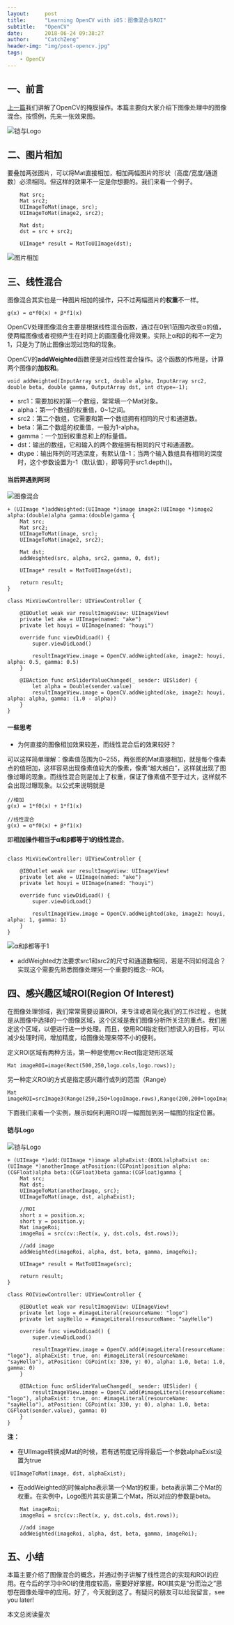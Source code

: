 ```yaml
---
layout:     post
title:      "Learning OpenCV with iOS：图像混合与ROI"
subtitle:   "OpenCV"
date:       2018-06-24 09:38:27 
author:     "CatchZeng"
header-img: "img/post-opencv.jpg"
tags:
    - OpenCV
---
```

<span id="busuanzi_container_page_pv"></span>

## 一、前言

[上一篇](http://catchzeng.com/2018/06/14/Learning-OpenCV-with-iOS-掩膜操作/)我们讲解了OpenCV的掩膜操作。本篇主要向大家介绍下图像处理中的图像混合。按惯例，先来一张效果图。

![铠与Logo](https://upload-images.jianshu.io/upload_images/943491-7fa4159088937474.gif?imageMogr2/auto-orient/strip)


## 二、图片相加

要叠加两张图片，可以将Mat直接相加，相加两幅图片的形状（高度/宽度/通道数）必须相同。但这样的效果不一定是你想要的。我们来看一个例子。

```
    Mat src;
    Mat src2;
    UIImageToMat(image, src);
    UIImageToMat(image2, src2);
    
    Mat dst;
    dst = src + src2;
    
    UIImage* result = MatToUIImage(dst);
```

![图片相加](https://upload-images.jianshu.io/upload_images/943491-b142c05656998fc4.png?imageMogr2/auto-orient/strip%7CimageView2/2/w/1240)


## 三、线性混合
图像混合其实也是一种图片相加的操作，只不过两幅图片的**权重**不一样。
```
g(x) = α*f0(x) + β*f1(x)
```
OpenCV处理图像混合主要是根据线性混合函数，通过在0到1范围内改变α的值，使两幅图像或者视频产生在时间上的画面叠化得效果。实际上α和β的和不一定为1，只是为了防止图像出现过饱和的现象。

OpenCV的**addWeighted**函数便是对应线性混合操作。这个函数的作用是，计算两个图像的**加权和**。
```
void addWeighted(InputArray src1, double alpha, InputArray src2, double beta, double gamma, OutputArray dst, int dtype=-1);
```
* src1：需要加权的第一个数组，常常填一个Mat对象。
* alpha：第一个数组的权重值，0~1之间。
* src2：第二个数组，它需要和第一个数组拥有相同的尺寸和通道数。
* beta：第二个数组的权重值，一般为1-alpha。
* gamma：一个加到权重总和上的标量值。
* dst：输出的数组，它和输入的两个数组拥有相同的尺寸和通道数。
* dtype：输出阵列的可选深度，有默认值-1；当两个输入数组具有相同的深度时，这个参数设置为-1（默认值），即等同于src1.depth()。

#### 当后羿遇到阿珂

![图像混合](https://upload-images.jianshu.io/upload_images/943491-bc97e432a0639f99.gif?imageMogr2/auto-orient/strip)

```
+ (UIImage *)addWeighted:(UIImage *)image image2:(UIImage *)image2 alpha:(double)alpha gamma:(double)gamma {
    Mat src;
    Mat src2;
    UIImageToMat(image, src);
    UIImageToMat(image2, src2);
    
    Mat dst;
    addWeighted(src, alpha, src2, gamma, 0, dst);
    
    UIImage* result = MatToUIImage(dst);
    
    return result;
}

class MixViewController: UIViewController {

    @IBOutlet weak var resultImageView: UIImageView!
    private let ake = UIImage(named: "ake")
    private let houyi = UIImage(named: "houyi")
    
    override func viewDidLoad() {
        super.viewDidLoad()
        
        resultImageView.image = OpenCV.addWeighted(ake, image2: houyi, alpha: 0.5, gamma: 0.5)
    }
    
    @IBAction func onSliderValueChanged(_ sender: UISlider) {
        let alpha = Double(sender.value)
        resultImageView.image = OpenCV.addWeighted(ake, image2: houyi, alpha: alpha, gamma: (1.0 - alpha))
    }
}
```

#### 一些思考

* 为何直接的图像相加效果较差，而线性混合后的效果较好？

可以这样简单理解：像素值范围为0~255，两张图的Mat直接相加，就是每个像素点的值相加，这样容易出现像素值较大的像素，像素“越大越白”，这样就出现了图像过曝的现象。而线性混合则是加上了权重，保证了像素值不至于过大，这样就不会出现过曝现象。以公式来说明就是
```
//相加
g(x) = 1*f0(x) + 1*f1(x)

//线性混合
g(x) = α*f0(x) + β*f1(x)
```
即**相加操作相当于α和β都等于1的线性混合**。
```

class MixViewController: UIViewController {

    @IBOutlet weak var resultImageView: UIImageView!
    private let ake = UIImage(named: "ake")
    private let houyi = UIImage(named: "houyi")
    
    override func viewDidLoad() {
        super.viewDidLoad()
        
        resultImageView.image = OpenCV.addWeighted(ake, image2: houyi, alpha: 1, gamma: 1)
    }
}
```
![α和β都等于1](https://upload-images.jianshu.io/upload_images/943491-793aa9ae64bd9820.png?imageMogr2/auto-orient/strip%7CimageView2/2/w/1240)


* addWeighted方法要求src1和src2的尺寸和通道数相同，若是不同如何混合？
实现这个需要先熟悉图像处理另一个重要的概念--ROI。

## 四、感兴趣区域ROI(Region Of Interest)

在图像处理领域，我们常常需要设置ROI，来专注或者简化我们的工作过程 。也就是从图像中选择的一个图像区域，这个区域是我们图像分析所关注的重点。我们圈定这个区域，以便进行进一步处理。而且，使用ROI指定我们想读入的目标，可以减少处理时间，增加精度，给图像处理来带不小的便利。

定义ROI区域有两种方法，第一种是使用cv:Rect指定矩形区域
```
Mat imageROI=image(Rect(500,250,logo.cols,logo.rows));  
```

另一种定义ROI的方式是指定感兴趣行或列的范围（Range）
 ```
Mat imageROI=srcImage3(Range(250,250+logoImage.rows),Range(200,200+logoImage.cols));  
```

下面我们来看一个实例，展示如何利用ROI将一幅图加到另一幅图的指定位置。

#### 铠与Logo
![铠与Logo](https://upload-images.jianshu.io/upload_images/943491-7fa4159088937474.gif?imageMogr2/auto-orient/strip)

```
+ (UIImage *)add:(UIImage *)image alphaExist:(BOOL)alphaExist on:(UIImage *)anotherImage atPosition:(CGPoint)position alpha:(CGFloat)alpha beta:(CGFloat)beta gamma:(CGFloat)gamma {
    Mat src;
    Mat dst;
    UIImageToMat(anotherImage, src);
    UIImageToMat(image, dst, alphaExist);
    
    //ROI
    short x = position.x;
    short y = position.y;
    Mat imageRoi;
    imageRoi = src(cv::Rect(x, y, dst.cols, dst.rows));
    
    //add image
    addWeighted(imageRoi, alpha, dst, beta, gamma, imageRoi);
    
    UIImage* result = MatToUIImage(src);
    
    return result;
}

class ROIViewController: UIViewController {

    @IBOutlet weak var resultImageView: UIImageView!
    private let logo = #imageLiteral(resourceName: "logo")
    private let sayHello = #imageLiteral(resourceName: "sayHello")
    
    override func viewDidLoad() {
        super.viewDidLoad()
        
        resultImageView.image = OpenCV.add(#imageLiteral(resourceName: "logo"), alphaExist: true, on: #imageLiteral(resourceName: "sayHello"), atPosition: CGPoint(x: 330, y: 0), alpha: 1.0, beta: 1.0, gamma: 0)
    }
    
    @IBAction func onSliderValueChanged(_ sender: UISlider) {
        resultImageView.image = OpenCV.add(#imageLiteral(resourceName: "logo"), alphaExist: true, on: #imageLiteral(resourceName: "sayHello"), atPosition: CGPoint(x: 330, y: 0), alpha: 1.0, beta: CGFloat(sender.value), gamma: 0)
    }
}
```

**注：**

* 在UIImage转换成Mat的时候，若有透明度记得将最后一个参数alphaExist设置为true

```
 UIImageToMat(image, dst, alphaExist);
```

* 在addWeighted的时候alpha表示第一个Mat的权重，beta表示第二个Mat的权重。在实例中，Logo图片其实是第二个Mat，所以对应的参数是beta。

```
    Mat imageRoi;
    imageRoi = src(cv::Rect(x, y, dst.cols, dst.rows));
    
    //add image
    addWeighted(imageRoi, alpha, dst, beta, gamma, imageRoi);
```


## 五、小结

本篇主要介绍了图像混合的概念，并通过例子讲解了线性混合的实现和ROI的应用。在今后的学习中ROI的使用度较高，需要好好掌握。ROI其实是“分而治之”思想在图像处理中的应用。好了，今天就到这了。有疑问的朋友可以给我留言，see you later!

<span id="busuanzi_container_page_pv">
本文总阅读量<span id="busuanzi_value_page_pv"></span>次
</span>
